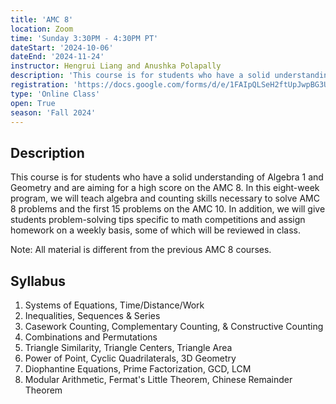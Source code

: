 ```yaml
---
title: 'AMC 8'
location: Zoom
time: 'Sunday 3:30PM - 4:30PM PT'
dateStart: '2024-10-06'
dateEnd: '2024-11-24'
instructor: Hengrui Liang and Anushka Polapally
description: 'This course is for students who have a solid understanding of Algebra 1 and Geometry and are aiming for a high score on the AMC 8.'
registration: 'https://docs.google.com/forms/d/e/1FAIpQLSeH2ftUpJwpBG3U1HE6efnxTPCE7RX2VzRF7-IYk5SM1w9L8Q/viewform?usp=sharing'
type: 'Online Class'
open: True
season: 'Fall 2024'
---
```


## Description

This course is for students who have a solid understanding of Algebra 1 and Geometry and are aiming for a high score on the AMC 8. In this eight-week program, we will teach algebra and counting skills necessary to solve AMC 8 problems and the first 15 problems on the AMC 10. In addition, we will give students problem-solving tips specific to math competitions and assign homework on a weekly basis, some of which will be reviewed in class.

Note: All material is different from the previous AMC 8 courses.

## Syllabus

1. Systems of Equations, Time/Distance/Work
2. Inequalities, Sequences & Series
3. Casework Counting, Complementary Counting, & Constructive Counting
4. Combinations and Permutations
5. Triangle Similarity, Triangle Centers, Triangle Area
6. Power of Point, Cyclic Quadrilaterals, 3D Geometry
7. Diophantine Equations, Prime Factorization, GCD, LCM
8. Modular Arithmetic, Fermat's Little Theorem, Chinese Remainder Theorem

